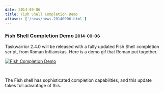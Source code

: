 ```yaml
---
date: 2014-09-06
title: Fish Shell Completion Demo
aliases: ['/news/news.20140906.html']
---
```

<div class="col-md-8 main">
 <div class="row">
  <h3>
   Fish Shell Completion Demo
   <small>
    2014-09-06
   </small>
  </h3>
  <p>
   Taskwarrior 2.4.0 will be released with a fully updated Fish Shell
            completion script, from Roman Inflianskas. Here is a demo gif that
            Roman put together.
  </p>
  <a href="/news/images/fish.gif">
   <img alt="Fish Completion Demo" class="img-thumbnail" src="/news/images/fish.gif"/>
  </a>
  <p>
   <br/>
  </p>
  <p>
   The Fish shell has sophisticated completion capabilities, and this
            update takes full advantage of this.
  </p>
 </div>
</div>

